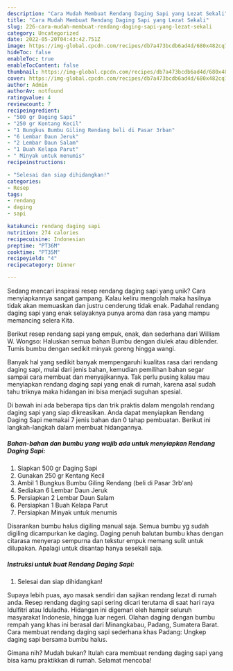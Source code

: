 ```yaml
---
description: "Cara Mudah Membuat Rendang Daging Sapi yang Lezat Sekali"
title: "Cara Mudah Membuat Rendang Daging Sapi yang Lezat Sekali"
slug: 226-cara-mudah-membuat-rendang-daging-sapi-yang-lezat-sekali
category: Uncategorized
date: 2022-05-20T04:43:42.751Z
image: https://img-global.cpcdn.com/recipes/db7a473bcdb6ad4d/680x482cq70/rendang-daging-sapi-foto-resep-utama.jpg
hideToc: false
enableToc: true
enableTocContent: false
thumbnail: https://img-global.cpcdn.com/recipes/db7a473bcdb6ad4d/680x482cq70/rendang-daging-sapi-foto-resep-utama.jpg
cover: https://img-global.cpcdn.com/recipes/db7a473bcdb6ad4d/680x482cq70/rendang-daging-sapi-foto-resep-utama.jpg
author: Admin
authorAv: notfound
ratingvalue: 4
reviewcount: 7
recipeingredient:
- "500 gr Daging Sapi"
- "250 gr Kentang Kecil"
- "1 Bungkus Bumbu Giling Rendang beli di Pasar 3rban"
- "6 Lembar Daun Jeruk"
- "2 Lembar Daun Salam"
- "1 Buah Kelapa Parut"
- " Minyak untuk menumis"
recipeinstructions:

- "Selesai dan siap dihidangkan!"
categories:
- Resep
tags:
- rendang
- daging
- sapi

katakunci: rendang daging sapi 
nutrition: 274 calories
recipecuisine: Indonesian
preptime: "PT36M"
cooktime: "PT35M"
recipeyield: "4"
recipecategory: Dinner

---
```





Sedang mencari inspirasi resep rendang daging sapi yang unik? Cara menyiapkannya sangat gampang. Kalau keliru mengolah maka hasilnya tidak akan memuaskan dan justru cenderung tidak enak. Padahal rendang daging sapi yang enak selayaknya punya aroma dan rasa yang mampu memancing selera Kita.





Berikut resep rendang sapi yang empuk, enak, dan sederhana dari William W. Wongso: Haluskan semua bahan Bumbu dengan diulek atau diblender. Tumis bumbu dengan sedikit minyak goreng hingga wangi.

Banyak hal yang sedikit banyak mempengaruhi kualitas rasa dari rendang daging sapi, mulai dari jenis bahan, kemudian pemilihan bahan segar sampai cara membuat dan menyajikannya. Tak perlu pusing kalau mau menyiapkan rendang daging sapi yang enak di rumah, karena asal sudah tahu triknya maka hidangan ini bisa menjadi suguhan spesial.






Di bawah ini ada beberapa tips dan trik praktis dalam mengolah rendang daging sapi yang siap dikreasikan. Anda dapat menyiapkan Rendang Daging Sapi memakai 7 jenis bahan dan 0 tahap pembuatan. Berikut ini langkah-langkah dalam membuat hidangannya.

<!--inarticleads1-->

##### Bahan-bahan dan bumbu yang wajib ada untuk menyiapkan Rendang Daging Sapi:

1. Siapkan 500 gr Daging Sapi
1. Gunakan 250 gr Kentang Kecil
1. Ambil 1 Bungkus Bumbu Giling Rendang (beli di Pasar 3rb&#39;an)
1. Sediakan 6 Lembar Daun Jeruk
1. Persiapkan 2 Lembar Daun Salam
1. Persiapkan 1 Buah Kelapa Parut
1. Persiapkan  Minyak untuk menumis


Disarankan bumbu halus digiling manual saja. Semua bumbu yg sudah digiling dicampurkan ke daging. Daging penuh balutan bumbu khas dengan citarasa menyerap sempurna dan tekstur empuk memang sulit untuk dilupakan. Apalagi untuk disantap hanya sesekali saja. 

<!--inarticleads2-->

##### Instruksi untuk buat Rendang Daging Sapi:


1. Selesai dan siap dihidangkan!

Supaya lebih puas, ayo masak sendiri dan sajikan rendang lezat di rumah anda. Resep rendang daging sapi sering dicari terutama di saat hari raya Idulfitri atau Iduladha. Hidangan ini digemari oleh hampir seluruh masyarakat Indonesia, hingga luar negeri. Olahan daging dengan bumbu rempah yang khas ini berasal dari Minangkabau, Padang, Sumatera Barat. Cara membuat rendang daging sapi sederhana khas Padang: Ungkep daging sapi bersama bumbu halus. 

Gimana nih? Mudah bukan? Itulah cara membuat rendang daging sapi yang bisa kamu praktikkan di rumah. Selamat mencoba!
